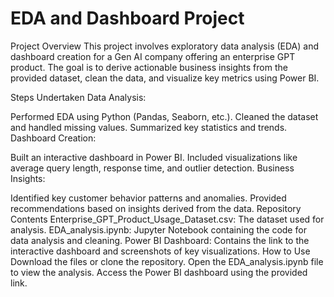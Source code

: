 # EDA and Dashboard Project
Project Overview
This project involves exploratory data analysis (EDA) and dashboard creation for a Gen AI company offering an enterprise GPT product. The goal is to derive actionable business insights from the provided dataset, clean the data, and visualize key metrics using Power BI.

Steps Undertaken
Data Analysis:

Performed EDA using Python (Pandas, Seaborn, etc.).
Cleaned the dataset and handled missing values.
Summarized key statistics and trends.
Dashboard Creation:

Built an interactive dashboard in Power BI.
Included visualizations like average query length, response time, and outlier detection.
Business Insights:

Identified key customer behavior patterns and anomalies.
Provided recommendations based on insights derived from the data.
Repository Contents
Enterprise_GPT_Product_Usage_Dataset.csv: The dataset used for analysis.
EDA_analysis.ipynb: Jupyter Notebook containing the code for data analysis and cleaning.
Power BI Dashboard: Contains the link to the interactive dashboard and screenshots of key visualizations.
How to Use
Download the files or clone the repository.
Open the EDA_analysis.ipynb file to view the analysis.
Access the Power BI dashboard using the provided link.
